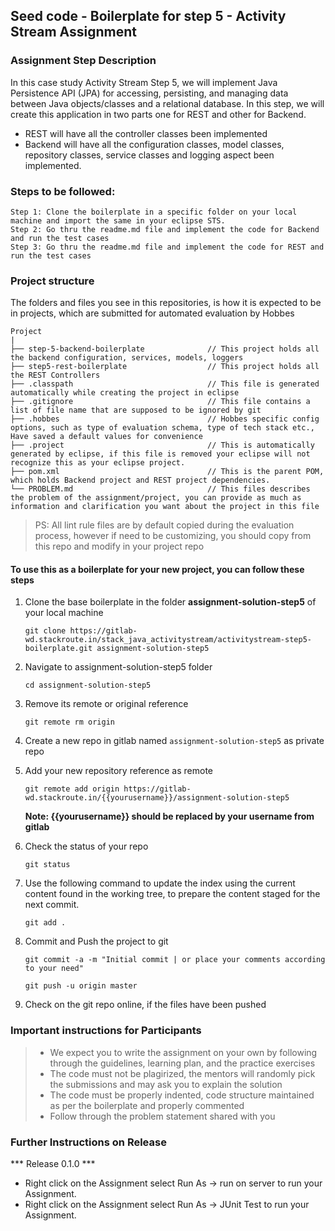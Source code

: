 ## Seed code - Boilerplate for step 5 - Activity Stream Assignment

### Assignment Step Description

In this case study Activity Stream Step 5, we will implement Java Persistence API (JPA) for accessing, persisting, and managing data between Java objects/classes and a relational database. 
In this step, we will create this application in two parts one for REST and other for Backend.

- REST will have all the controller classes been implemented
- Backend will have all the configuration classes, model classes, repository classes, service classes and logging aspect been implemented.

### Steps to be followed:

    Step 1: Clone the boilerplate in a specific folder on your local machine and import the same in your eclipse STS.
    Step 2: Go thru the readme.md file and implement the code for Backend and run the test cases
    Step 3: Go thru the readme.md file and implement the code for REST and run the test cases

### Project structure

The folders and files you see in this repositories, is how it is expected to be in projects, which are submitted for automated evaluation by Hobbes

    Project
	|
	├── step-5-backend-boilerplate              // This project holds all the backend configuration, services, models, loggers
	├── step5-rest-boilerplate                  // This project holds all the REST Controllers
	├── .classpath			                    // This file is generated automatically while creating the project in eclipse
	├── .gitignore			                    // This file contains a list of file name that are supposed to be ignored by git 
	├── .hobbes   			                    // Hobbes specific config options, such as type of evaluation schema, type of tech stack etc., Have saved a default values for convenience
	├── .project			                    // This is automatically generated by eclipse, if this file is removed your eclipse will not recognize this as your eclipse project. 
	├── pom.xml 			                    // This is the parent POM, which holds Backend project and REST project dependencies.
	└── PROBLEM.md  		                    // This files describes the problem of the assignment/project, you can provide as much as information and clarification you want about the project in this file

> PS: All lint rule files are by default copied during the evaluation process, however if need to be customizing, you should copy from this repo and modify in your project repo


#### To use this as a boilerplate for your new project, you can follow these steps

1. Clone the base boilerplate in the folder **assignment-solution-step5** of your local machine
     
    `git clone https://gitlab-wd.stackroute.in/stack_java_activitystream/activitystream-step5-boilerplate.git assignment-solution-step5`

2. Navigate to assignment-solution-step5 folder

    `cd assignment-solution-step5`

3. Remove its remote or original reference

     `git remote rm origin`

4. Create a new repo in gitlab named `assignment-solution-step5` as private repo

5. Add your new repository reference as remote

     `git remote add origin https://gitlab-wd.stackroute.in/{{yourusername}}/assignment-solution-step5`

     **Note: {{yourusername}} should be replaced by your username from gitlab**

5. Check the status of your repo 
     
     `git status`

6. Use the following command to update the index using the current content found in the working tree, to prepare the content staged for the next commit.

     `git add .`
 
7. Commit and Push the project to git

     `git commit -a -m "Initial commit | or place your comments according to your need"`

     `git push -u origin master`

8. Check on the git repo online, if the files have been pushed

### Important instructions for Participants
> - We expect you to write the assignment on your own by following through the guidelines, learning plan, and the practice exercises
> - The code must not be plagirized, the mentors will randomly pick the submissions and may ask you to explain the solution
> - The code must be properly indented, code structure maintained as per the boilerplate and properly commented
> - Follow through the problem statement shared with you

### Further Instructions on Release

*** Release 0.1.0 ***

- Right click on the Assignment select Run As -> run on server to run your Assignment.
- Right click on the Assignment select Run As -> JUnit Test to run your Assignment.